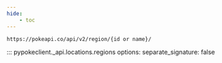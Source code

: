 ```yaml
---
hide:
    - toc
---
```


```console
https://pokeapi.co/api/v2/region/{id or name}/
```

::: pypokeclient._api.locations.regions
    options:
        separate_signature: false
